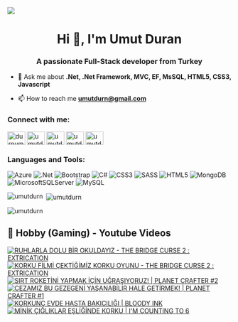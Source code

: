 ![](https://komarev.com/ghpvc/?username=umutdurn&color=blue)
<h1 align="center">Hi 👋, I'm Umut Duran</h1>
<h3 align="center">A passionate Full-Stack developer from Turkey</h3>

- 💬 Ask me about **.Net, .Net Framework, MVC, EF, MsSQL,  HTML5, CSS3,  Javascript**

- 📫 How to reach me **umutdurn@gmail.com**

<h3 align="left">Connect with me:</h3>
<p align="left">
<a href="https://twitter.com/durnumut" target="blank"><img align="center" src="https://raw.githubusercontent.com/rahuldkjain/github-profile-readme-generator/master/src/images/icons/Social/twitter.svg" alt="durnumut" height="30" width="40" /></a>
<a href="https://linkedin.com/in/umutdurn" target="blank"><img align="center" src="https://raw.githubusercontent.com/rahuldkjain/github-profile-readme-generator/master/src/images/icons/Social/linked-in-alt.svg" alt="umutdurn" height="30" width="40" /></a>
<a href="https://fb.com/umutdurn" target="blank"><img align="center" src="https://raw.githubusercontent.com/rahuldkjain/github-profile-readme-generator/master/src/images/icons/Social/facebook.svg" alt="umutdurn" height="30" width="40" /></a>
<a href="https://instagram.com/umutdurn" target="blank"><img align="center" src="https://raw.githubusercontent.com/rahuldkjain/github-profile-readme-generator/master/src/images/icons/Social/instagram.svg" alt="umutdurn" height="30" width="40" /></a>
<a href="https://www.youtube.com/c/umutdrn" target="blank"><img align="center" src="https://raw.githubusercontent.com/rahuldkjain/github-profile-readme-generator/master/src/images/icons/Social/youtube.svg" alt="umutdrn" height="30" width="40" /></a>
</p>

<h3 align="left">Languages and Tools:</h3>

![Azure](https://img.shields.io/badge/azure-%230072C6.svg?style=for-the-badge&logo=microsoftazure&logoColor=white)
  ![.Net](https://img.shields.io/badge/.NET-5C2D91?style=for-the-badge&logo=.net&logoColor=white)
  ![Bootstrap](https://img.shields.io/badge/bootstrap-%238511FA.svg?style=for-the-badge&logo=bootstrap&logoColor=white)
  ![C#](https://img.shields.io/badge/c%23-%23239120.svg?style=for-the-badge&logo=csharp&logoColor=white)
  ![CSS3](https://img.shields.io/badge/css3-%231572B6.svg?style=for-the-badge&logo=css3&logoColor=white)
  ![SASS](https://img.shields.io/badge/SASS-hotpink.svg?style=for-the-badge&logo=SASS&logoColor=white)
  ![HTML5](https://img.shields.io/badge/html5-%23E34F26.svg?style=for-the-badge&logo=html5&logoColor=white)
  ![MongoDB](https://img.shields.io/badge/MongoDB-%234ea94b.svg?style=for-the-badge&logo=mongodb&logoColor=white)
  ![MicrosoftSQLServer](https://img.shields.io/badge/Microsoft%20SQL%20Server-CC2927?style=for-the-badge&logo=microsoft%20sql%20server&logoColor=white)
  ![MySQL](https://img.shields.io/badge/mysql-4479A1.svg?style=for-the-badge&logo=mysql&logoColor=white)

<p><img align="left" src="https://github-readme-stats.vercel.app/api/top-langs?username=umutdurn&show_icons=true&locale=en&layout=compact" alt="umutdurn" /></p>

<p>&nbsp;<img align="center" src="https://github-readme-stats.vercel.app/api?username=umutdurn&show_icons=true&locale=en" alt="umutdurn" /></p>

<p><img align="center" src="https://github-readme-streak-stats.herokuapp.com/?user=umutdurn&" alt="umutdurn" /></p>

<summary><h2>📸 Hobby (Gaming) - Youtube Videos</h2></summary>

<!-- BEGIN YOUTUBE-CARDS -->
[![RUHLARLA DOLU BİR OKULDAYIZ - THE BRIDGE CURSE 2 : EXTRICATION](https://ytcards.demolab.com/?id=-66irPQUzKs&title=RUHLARLA+DOLU+B%C4%B0R+OKULDAYIZ+-+THE+BRIDGE+CURSE+2+%3A+EXTRICATION&lang=en&timestamp=1719860879&background_color=%230d1117&title_color=%23ffffff&stats_color=%23dedede&max_title_lines=1&width=250&border_radius=5 "RUHLARLA DOLU BİR OKULDAYIZ - THE BRIDGE CURSE 2 : EXTRICATION")](https://www.youtube.com/watch?v=-66irPQUzKs)
[![KORKU FİLMİ ÇEKTİĞİMİZ KORKU OYUNU - THE BRIDGE CURSE 2 : EXTRICATION](https://ytcards.demolab.com/?id=ODye-w3QEzA&title=KORKU+F%C4%B0LM%C4%B0+%C3%87EKT%C4%B0%C4%9E%C4%B0M%C4%B0Z+KORKU+OYUNU+-+THE+BRIDGE+CURSE+2+%3A+EXTRICATION&lang=en&timestamp=1719932419&background_color=%230d1117&title_color=%23ffffff&stats_color=%23dedede&max_title_lines=1&width=250&border_radius=5 "KORKU FİLMİ ÇEKTİĞİMİZ KORKU OYUNU - THE BRIDGE CURSE 2 : EXTRICATION")](https://www.youtube.com/watch?v=ODye-w3QEzA)
[![SIRT ROKETİNİ YAPMAK İÇİN UĞRAŞIYORUZ! | PLANET CRAFTER #2](https://ytcards.demolab.com/?id=HZA8KCiymqA&title=SIRT+ROKET%C4%B0N%C4%B0+YAPMAK+%C4%B0%C3%87%C4%B0N+U%C4%9ERA%C5%9EIYORUZ%21+%7C+PLANET+CRAFTER+%232&lang=en&timestamp=1714842008&background_color=%230d1117&title_color=%23ffffff&stats_color=%23dedede&max_title_lines=1&width=250&border_radius=5 "SIRT ROKETİNİ YAPMAK İÇİN UĞRAŞIYORUZ! | PLANET CRAFTER #2")](https://www.youtube.com/watch?v=HZA8KCiymqA)
[![CEZAMIZ BU GEZEGENİ YAŞANABİLİR HALE GETİRMEK! | PLANET CRAFTER #1](https://ytcards.demolab.com/?id=67wSrGaoaBM&title=CEZAMIZ+BU+GEZEGEN%C4%B0+YA%C5%9EANAB%C4%B0L%C4%B0R+HALE+GET%C4%B0RMEK%21+%7C+PLANET+CRAFTER+%231&lang=en&timestamp=1714575605&background_color=%230d1117&title_color=%23ffffff&stats_color=%23dedede&max_title_lines=1&width=250&border_radius=5 "CEZAMIZ BU GEZEGENİ YAŞANABİLİR HALE GETİRMEK! | PLANET CRAFTER #1")](https://www.youtube.com/watch?v=67wSrGaoaBM)
[![KORKUNÇ EVDE HASTA BAKICILIĞI | BLOODY INK](https://ytcards.demolab.com/?id=0pfLgXXbXJQ&title=KORKUN%C3%87+EVDE+HASTA+BAKICILI%C4%9EI+%7C+BLOODY+INK&lang=en&timestamp=1713286800&background_color=%230d1117&title_color=%23ffffff&stats_color=%23dedede&max_title_lines=1&width=250&border_radius=5 "KORKUNÇ EVDE HASTA BAKICILIĞI | BLOODY INK")](https://www.youtube.com/watch?v=0pfLgXXbXJQ)
[![MİNİK ÇIĞLIKLAR EŞLİĞİNDE KORKU | I'M COUNTING TO 6](https://ytcards.demolab.com/?id=eNUMLmpSoV0&title=M%C4%B0N%C4%B0K+%C3%87I%C4%9ELIKLAR+E%C5%9EL%C4%B0%C4%9E%C4%B0NDE+KORKU+%7C+I%27M+COUNTING+TO+6&lang=en&timestamp=1712685629&background_color=%230d1117&title_color=%23ffffff&stats_color=%23dedede&max_title_lines=1&width=250&border_radius=5 "MİNİK ÇIĞLIKLAR EŞLİĞİNDE KORKU | I'M COUNTING TO 6")](https://www.youtube.com/watch?v=eNUMLmpSoV0)
<!-- END YOUTUBE-CARDS -->
